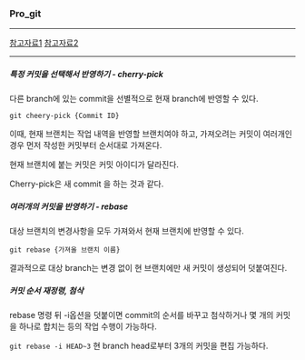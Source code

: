 ### Pro_git

----

[참고자료1](https://tuwlab.com/ece/22218)
[참고자료2](http://mobicon.tistory.com/category/Git%2C%20GitHub)

----

##### 특정 커밋을 선택해서 반영하기 - cherry-pick

다른 branch에 있는 commit을 선별적으로 현재 branch에 반영할 수 있다.

`git cheery-pick {Commit ID}`

이때, 현재 브랜치는 작업 내역을 반영할 브랜치여야 하고, 가져오려는 커밋이 여러개인 경우 먼저 작성한 커밋부터 순서대로 가져온다.

현재 브랜치에 붙는 커밋은 커밋 아이디가 달라진다.

Cherry-pick은 새 commit 을 하는 것과 같다.

##### 여러개의 커밋을 반영하기 - rebase

대상 브랜치의 변경사항을 모두 가져와서 현재 브랜치에 반영할 수 있다.

`git rebase {가져올 브랜치 이름}`

결과적으로 대상 branch는 변경 없이 현 브랜치에만 새 커밋이 생성되어 덧붙여진다.

##### 커밋 순서 재정령, 첨삭

rebase 명령 뒤 -i옵션을 덧붙이면 commit의 순서를 바꾸고 첨삭하거나 몇 개의 커밋을 하나로 합치는 등의 작업 수행이 가능하다.

`git rebase -i HEAD~3`
현 branch head로부터 3개의 커밋을 편집 가능하다.

